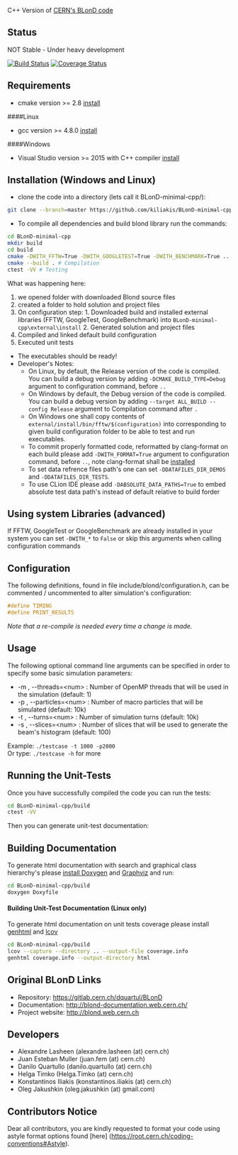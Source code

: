 C++ Version of [CERN's BLonD code][1]

## Status 

NOT Stable - Under heavy development

[![Build Status](https://travis-ci.org/kiliakis/BLonD-minimal-cpp.svg?branch=master)](https://travis-ci.org/kiliakis/BLonD-minimal-cpp)
[![Coverage Status](https://coveralls.io/repos/github/kiliakis/BLonD-minimal-cpp/badge.svg?branch=master)](https://coveralls.io/github/kiliakis/BLonD-minimal-cpp?branch=master)

## Requirements
* cmake version >= 2.8 [install](https://cmake.org/install/)

####Linux
* gcc version >= 4.8.0 [install](https://gcc.gnu.org/wiki/InstallingGCC)

####Windows
* Visual Studio version >= 2015 with C++ compiler [install](https://www.visualstudio.com/)

## Installation (Windows and Linux)
* clone the code into a directory (lets call it BLonD-minimal-cpp/):
```bash  
git clone --branch=master https://github.com/kiliakis/BLonD-minimal-cpp
```
* To compile all dependencies and build blond library run the commands:
```bash
cd BLonD-minimal-cpp
mkdir build  
cd build 
cmake -DWITH_FFTW=True -DWITH_GOOGLETEST=True -DWITH_BENCHMARK=True .. # Configuration
cmake --build . # Compilation
ctest -VV # Testing
```

What was happening here:
   1. we opened folder with downloaded Blond source files
   2. created a folder to hold solution and project files
   3. On configuration step:
     1. Downloaded build and installed external libraries (FFTW, GoogleTest, GoogleBenchmark) into `BLonD-minimal-cpp\external\install`
     2. Generated solution and project files
   4. Compiled and linked default build configuration
   5. Executed unit tests

* The executables should be ready!
* Developer's Notes:
  * On Linux, by default, the Release version of the code is compiled. You can build a debug version by adding `-DCMAKE_BUILD_TYPE=Debug` argument to configuration command, before `..`
  * On Windows by default, the Debug version of the code is compiled. You can build a debug version by adding `--target ALL_BUILD --config Release` argument to Compilation command after `.`
  * On Windows one shall copy contents of `external/install/bin/fftw/$(configuration)` into corresponding to given build configuration folder to be able to test and run executables.
  * To commit properly formatted code, reformatted by clang-format on each build please add `-DWITH_FORMAT=True` argument to configuration command, before `..`, note clang-format shall be [installed](http://llvm.org/releases/download.html)
  * To set data refrence files path's one can set `-DDATAFILES_DIR_DEMOS` and `-DDATAFILES_DIR_TESTS`.
  * To use CLion IDE please add `-DABSOLUTE_DATA_PATHS=True` to embed absolute test data path's instead of default relative to build forder



## Using system Libraries (advanced)
If FFTW, GoogleTest or GoogleBenchmark are already installed in your system you can set `-DWITH_*` to `False` or skip this arguments when calling configuration commands

## Configuration
The following definitions, found in file include/blond/configuration.h, can be commented / uncommented to alter simulation's configuration:
```c
#define TIMING
#define PRINT_RESULTS
```
*Note that a re-compile is needed every time a change is made.* 

## Usage
The following optional command line arguments can be specified in order to specify some basic simulation parameters:

* -m <num>, --threads=\<num\> : Number of OpenMP threads that will be used in the simulation (default: 1)
* -p <num>, --particles=\<num\> : Number of macro particles that will be simulated (default: 10k)
* -t <num>, --turns=\<num\>     : Number of simulation turns (default: 10k)
* -s <num>, --slices=\<num\>    : Number of slices that will be used to generate the beam's histogram (default: 100)

Example: `./testcase -t 1000 -p2000`  
Or type: `./testcase -h` for more

## Running the Unit-Tests
Once you have successfully compiled the code you can run the tests:
```bash
cd BLonD-minimal-cpp/build
ctest -VV
```
Then you can generate unit-test documentation:

## Building Documentation
To generate html documentation with search and graphical class hierarchy's please [install Doxygen](http://www.stack.nl/~dimitri/doxygen/download.html) and [Graphviz](http://www.graphviz.org/Download..php) and run:
```bash
cd BLonD-minimal-cpp/build
doxygen Doxyfile
```

#### Building Unit-Test Documentation (Linux only)
To generate html documentation on unit tests coverage please install [genhtml](http://linux.die.net/man/1/genhtml) and [lcov](http://ltp.sourceforge.net/coverage/lcov.php)
```bash
cd BLonD-minimal-cpp/build
lcov --capture --directory .. --output-file coverage.info
genhtml coverage.info --output-directory html
```

## Original BLonD Links

* Repository: https://gitlab.cern.ch/dquartul/BLonD
* Documentation: http://blond-documentation.web.cern.ch/
* Project website: http://blond.web.cern.ch

## Developers

- Alexandre Lasheen (alexandre.lasheen (at) cern.ch)
- Juan Esteban Muller (juan.fem (at) cern.ch)
- Danilo Quartullo (danilo.quartullo (at) cern.ch)
- Helga Timko (Helga.Timko (at) cern.ch)
- Konstantinos Iliakis (konstantinos.iliakis (at) cern.ch)
- Oleg Jakushkin (oleg.jakushkin (at) gmail.com)

## Contributors Notice

Dear all contributors, you are kindly requested to format your code using astyle format options found [here] (https://root.cern.ch/coding-conventions#Astyle).

[1]: http://blond.web.cern.ch
